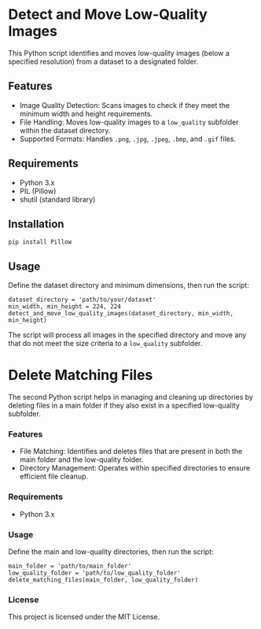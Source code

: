 # Detect and Move Low-Quality Images

This Python script identifies and moves low-quality images (below a specified resolution) from a dataset to a designated folder.

## Features

- Image Quality Detection: Scans images to check if they meet the minimum width and height requirements.
- File Handling: Moves low-quality images to a `low_quality` subfolder within the dataset directory.
- Supported Formats: Handles `.png`, `.jpg`, `.jpeg`, `.bmp`, and `.gif` files.

## Requirements

- Python 3.x
- PIL (Pillow)
- shutil (standard library)

## Installation

```
pip install Pillow
```

## Usage

Define the dataset directory and minimum dimensions, then run the script:

```
dataset_directory = 'path/to/your/dataset'
min_width, min_height = 224, 224
detect_and_move_low_quality_images(dataset_directory, min_width, min_height)
```

The script will process all images in the specified directory and move any that do not meet the size criteria to a `low_quality` subfolder.

# Delete Matching Files

The second Python script helps in managing and cleaning up directories by deleting files in a main folder if they also exist in a specified low-quality subfolder.

### Features
- File Matching: Identifies and deletes files that are present in both the main folder and the low-quality folder.
- Directory Management: Operates within specified directories to ensure efficient file cleanup.

### Requirements
- Python 3.x

### Usage
Define the main and low-quality directories, then run the script:

```
main_folder = 'path/to/main_folder'
low_quality_folder = 'path/to/low_quality_folder'
delete_matching_files(main_folder, low_quality_folder)
```
### License

This project is licensed under the MIT License.
